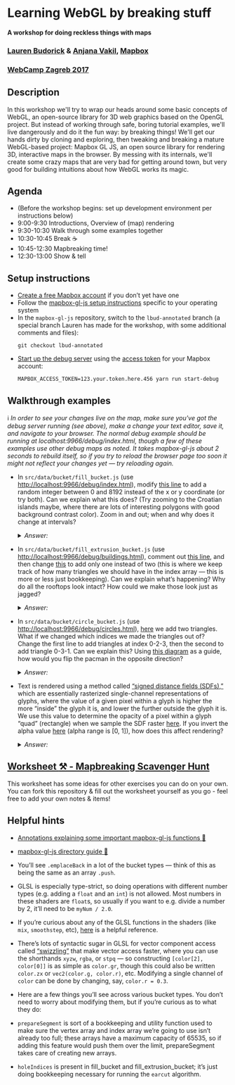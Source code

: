 # Learning WebGL by breaking stuff
**A workshop for doing reckless things with maps**

### [Lauren Budorick](https://github.com/lbud) & [Anjana Vakil](https://github.com/vakila), [Mapbox](https://github.com/mapbox)
### [WebCamp Zagreb 2017](https://2017.webcampzg.org/workshops/learning-webgl-by-breaking-stuff/)

## Description

In this workshop we'll try to wrap our heads around some basic concepts of WebGL, an open-source library for 3D web graphics based on the OpenGL project. But instead of working through safe, boring tutorial examples, we'll live dangerously and do it the fun way: by breaking things! We'll get our hands dirty by cloning and exploring, then tweaking and breaking a mature WebGL-based project: Mapbox GL JS, an open source library for rendering 3D, interactive maps in the browser. By messing with its internals, we'll create some crazy maps that are very bad for getting around town, but very good for building intuitions about how WebGL works its magic.

## Agenda

* (Before the workshop begins: set up development environment per instructions below)
* 9:00-9:30 Introductions, Overview of (map) rendering
* 9:30-10:30 Walk through some examples together
* 10:30-10:45 Break :coffee:
* 10:45-12:30 Mapbreaking time!
* 12:30-13:00 Show & tell 


## Setup instructions

* [Create a free Mapbox account](https://www.mapbox.com/signup/) if you don’t yet have one
* Follow the [mapbox-gl-js setup instructions](https://github.com/mapbox/mapbox-gl-js/blob/master/CONTRIBUTING.md#preparing-your-development-environment) specific to your operating system
* In the ``mapbox-gl-js`` repository, switch to the ``lbud-annotated`` branch (a special branch Lauren has made for the workshop, with some additional comments and files):
  ```
  git checkout lbud-annotated
  ```
* [Start up the debug server](https://github.com/mapbox/mapbox-gl-js/blob/master/CONTRIBUTING.md#serving-the-debug-page) using the [access token](https://www.mapbox.com/studio/account/tokens/) for your Mapbox account:
  ```
  MAPBOX_ACCESS_TOKEN=123.your.token.here.456 yarn run start-debug
  ```


## Walkthrough examples

:information_source: _In order to see your changes live on the map, make sure you've got the debug server running (see above), make a change your text editor, save it, and navigate to your browser. The normal debug example should be running at localhost:9966/debug/index.html, though a few of these examples use other debug maps as noted. It takes mapbox-gl-js about 2 seconds to rebuild itself, so if you try to reload the browser page too soon it might not reflect your changes yet — try reloading again._

* In `src/data/bucket/fill_bucket.js` (use [http://localhost:9966/debug/index.html](http://localhost:9966/debug/index.html)), modify [this line](https://github.com/mapbox/mapbox-gl-js/blob/78a685240f07c4af6ece224ebd46022e8e60ce1a/src/data/bucket/fill_bucket.js#L142) to add a random integer between 0 and 8192 instead of the x or y coordinate (or try both). Can we explain what this does? (Try zooming to the Croatian islands maybe, where there are lots of interesting polygons with good background contrast color). Zoom in and out; when and why does it change at intervals?

    <details>
    <summary><em>Answer:</em></summary>
    When we randomize the X coordinate, we’re moving just one vertex of a polygon by setting it to anywhere from the far left to the far right of the tile. Chances are this is going to be pretty far away from its intended X coordinate, producing the horizontal jagged effect. Same with the Y coordinate. If we randomize the coordinate, then the jaggedness goes all over the place, because one of the polygon’s vertices is anywhere on the tile, probably far from where it should be.
    </details>

* In `src/data/bucket/fill_extrusion_bucket.js` (use [http://localhost:9966/debug/buildings.html](http://localhost:9966/debug/buildings.html)), comment out [this line](https://github.com/mapbox/mapbox-gl-js/blob/78a685240f07c4af6ece224ebd46022e8e60ce1a/src/data/bucket/fill_extrusion_bucket.js#L165), and then change [this](https://github.com/mapbox/mapbox-gl-js/blob/78a685240f07c4af6ece224ebd46022e8e60ce1a/src/data/bucket/fill_extrusion_bucket.js#L168) to add only one instead of two (this is where we keep track of how many triangles we should have in the index array — this is more or less just bookkeeping). Can we explain what’s happening? Why do all the rooftops look intact? How could we make those look just as jagged?

    <details>
    <summary><em>Answer:</em></summary>
    When we comment out the first line, we’re removing one out of every two triangles that make up the “walls” of a 3D extrusion (remember, we create a triangle by adding the indices of its vertices in the vertex array to the index array), so in our map, every wall will have only one lower triangle. If we wanted to make the roofs look jagged, we would need to skip every other triangle added <a href="https://github.com/mapbox/mapbox-gl-js/blob/78a685240f07c4af6ece224ebd46022e8e60ce1a/src/data/bucket/fill_extrusion_bucket.js#L204-L209">here</a> — so, say, increment by 6 instead of 3 (being careful not to jump out of bounds).
    </details>

* In `src/data/bucket/circle_bucket.js` (use [http://localhost:9966/debug/circles.html](http://localhost:9966/debug/circles.html)), [here](https://github.com/mapbox/mapbox-gl-js/blob/78a685240f07c4af6ece224ebd46022e8e60ce1a/src/data/bucket/circle_bucket.js#L145-L146) we add two triangles. What if we changed which indices we made the triangles out of? Change the first line to add triangles at index 0-2-3, then the second to add triangle 0-3-1. Can we explain this? Using [this diagram](https://github.com/mapbox/mapbox-gl-js/blob/78a685240f07c4af6ece224ebd46022e8e60ce1a/src/data/bucket/circle_bucket.js#L131-L135) as a guide, how would you flip the pacman in the opposite direction?

    <details>
    <summary><em>Answer:</em></summary>
    We’re still using all the same vertices — which basically make up a square (in the fragment shader we shave off the corners to make it round) — but connecting them wrong. Instead of constructing a lower right and an upper left, we’re now constructing an upper left triangle and a lower left triangle, leaving a slice of the circle unaccounted for. If you wanted to flip the pacman, you could use triangles 0-1-2 and 1-2-3 (note those numbers don’t need to be in order).
    </details>

* Text is rendered using a method called [“signed distance fields (SDFs),”](https://blog.mapbox.com/drawing-text-with-signed-distance-fields-in-mapbox-gl-b0933af6f817) which are essentially rasterized single-channel representations of glyphs, where the value of a given pixel within a glyph is higher the more “inside” the glyph it is, and lower the further outside the glyph it is. We use this value to determine the opacity of a pixel within a glyph “quad” (rectangle) when we sample the SDF raster [here](https://github.com/mapbox/mapbox-gl-js/blob/78a685240f07c4af6ece224ebd46022e8e60ce1a/src/shaders/symbol_sdf.fragment.glsl#L420). If you invert the alpha value [here](https://github.com/mapbox/mapbox-gl-js/blob/78a685240f07c4af6ece224ebd46022e8e60ce1a/src/shaders/symbol_sdf.fragment.glsl#L47) (alpha range is [0, 1]), how does this affect rendering?

    <details>
    <summary><em>Answer:</em></summary>
    This will invert text rendering, creating a knockout effect. Note how throughout the fragment shader <code>color</code> is generally static: we’re actually filling in the entire quad with that same rgb value, and the visibility of any given pixel depends only on its opacity.
    </details>

## [Worksheet :hammer_and_pick: - Mapbreaking Scavenger Hunt](./worksheet.md)

This worksheet has some ideas for other exercises you can do on your own. You can fork this repository & fill out the worksheet yourself as you go - feel free to add your own notes & items!


## Helpful hints

* [Annotations explaining some important mapbox-gl-js functions :pencil:](https://github.com/mapbox/mapbox-gl-js/commit/0ab948b27712a178c297d13ea0d27cff1aab8df2)
* [mapbox-gl-js directory guide :book:](./mbgl_directory_guide.txt)


* You’ll see `.emplaceBack` in a lot of the bucket types — think of this as being the same as an array `.push`.
* GLSL is especially type-strict, so doing operations with different number types (e.g. adding a `float` and an `int`) is not allowed. Most numbers in these shaders are `float`s, so usually if you want to e.g. divide a number by 2, it’ll need to be `myNum / 2.0`.
* If you’re curious about any of the GLSL functions in the shaders (like `mix`, `smoothstep`, etc), [here](http://www.shaderific.com/glsl-functions/) is a helpful reference.
* There’s lots of syntactic sugar in GLSL for vector component access called [“swizzling”](https://www.khronos.org/opengl/wiki/Data_Type_(GLSL)#Swizzling) that make vector access faster, where you can use the shorthands `xyzw`, `rgba`, or `stpq` — so constructing `[color[2], color[0]]` is as simple as `color.gr`, though this could also be written `color.zx` or `vec2(color.g, color.r)`, etc. Modifying a single channel of `color` can be done by changing, say, `color.r = 0.3`.
* Here are a few things you’ll see across various bucket types. You don’t need to worry about modifying them, but if you’re curious as to what they do:
* `prepareSegment` is sort of a bookkeeping and utility function used to make sure the vertex array and index array we’re going to use isn’t already too full; these arrays have a maximum capacity of 65535, so if adding this feature would push them over the limit, prepareSegment takes care of creating new arrays.
* `holeIndices` is present in fill_bucket and fill_extrusion_bucket; it’s just doing bookkeeping necessary for running the `earcut` algorithm.
